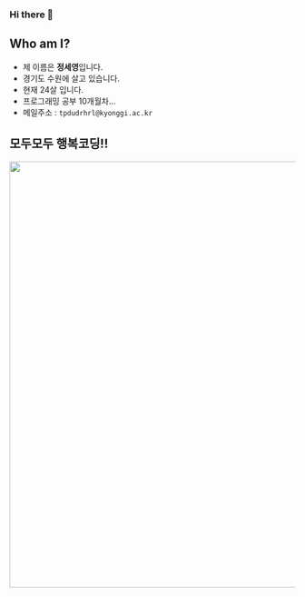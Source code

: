### Hi there 👋
## Who am I?
- 제 이름은 **정세영**입니다.
- 경기도 수원에 살고 있습니다.
- 현재 24살 입니다.
- 프로그래밍 공부 10개월차...
- 메일주소 : `tpdudrhrl@kyonggi.ac.kr`
## 모두모두 행복코딩!!
<img src="https://user-images.githubusercontent.com/65009713/104196204-d90f7b80-5466-11eb-9a74-9f90b36faee4.jpg" width=750px>
